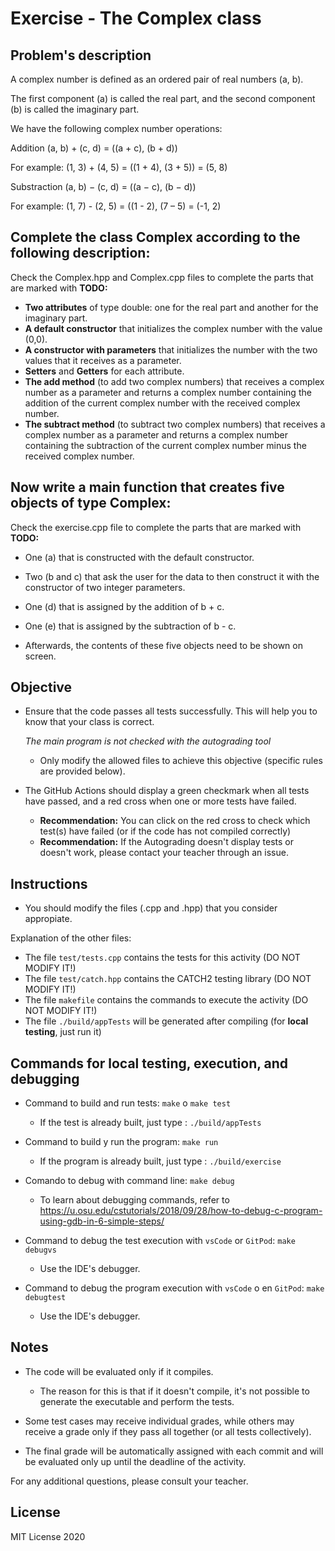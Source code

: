 # Exercise - The Complex class

## Problem's description

A complex number is defined as an ordered pair of real numbers (a, b).

The first component (a) is called the real part, and the second component (b) is called the imaginary part.

We have the following complex number operations:


Addition		(a, b) + (c, d) = ((a + c), (b + d))

For example:	(1, 3) + (4, 5) = ((1 + 4), (3 + 5)) = (5, 8)


Substraction	(a, b) − (c, d) = ((a − c), (b − d))

For example:	(1, 7) - (2, 5) = ((1 - 2), (7 – 5) = (-1, 2)


## Complete the class Complex according to the following description:
Check the Complex.hpp and Complex.cpp files to complete the parts that are marked with **TODO:**

- **Two attributes** of type double: one for the real part and another for the imaginary part.
- **A default constructor** that initializes the complex number with the value (0,0).
- **A constructor with parameters** that initializes the number with the two values that it receives as a parameter.
- **Setters** and **Getters** for each attribute.
- **The add method** (to add two complex numbers) that receives a complex number as a parameter and returns a complex number containing the addition of the current complex number with the received complex number.
- **The subtract method** (to subtract two complex numbers) that receives a complex number as a parameter and returns  a complex number containing the subtraction of the current complex number minus the received complex number.


## Now write a main function that creates five objects of type Complex:
Check the exercise.cpp file to complete the parts that are marked with **TODO:**

- One (a) that is constructed with the default constructor.
- Two (b and c) that ask the user for the data to then construct it with the constructor of two integer parameters.
- One (d) that is assigned by the addition of b + c.
- One (e) that is assigned by the subtraction of b - c.

- Afterwards, the contents of these five objects need to be shown on screen.


## Objective

- Ensure that the code passes all tests successfully. This will help you to know that your class is correct. 

    *The main program is not checked with the autograding tool*

   * Only modify the allowed files to achieve this objective (specific rules are provided below).

- The GitHub Actions should display a green checkmark when all tests have passed, and a red cross when one or more tests have failed.
   * **Recommendation:** You can click on the red cross to check which test(s) have failed (or if the code has not compiled correctly)
   * **Recommendation:** If the Autograding doesn't display tests or doesn't work, please contact your teacher through an issue.

## Instructions

- You should modify the files (.cpp and .hpp) that you consider appropiate.

Explanation of the other files:

- The file `test/tests.cpp` contains the tests for this activity (DO NOT MODIFY IT!)
- The file `test/catch.hpp` contains the CATCH2 testing library (DO NOT MODIFY IT!)
- The file `makefile` contains the commands to execute the activity (DO NOT MODIFY IT!)
- The file `./build/appTests` will be generated after compiling (for **local testing**, just run it)

## Commands for local testing, execution, and debugging

- Command to build and run tests: `make` o `make test`
    * If the test is already built, just type : `./build/appTests`

- Command to build y run the program: `make run` 
    * If the program is already built, just type : `./build/exercise`

- Comando to debug with command line: `make debug`
    * To learn about debugging commands, refer to
     https://u.osu.edu/cstutorials/2018/09/28/how-to-debug-c-program-using-gdb-in-6-simple-steps/

- Command to debug the test execution with `vsCode` or `GitPod`: `make debugvs` 
    * Use the IDE's debugger.

- Command to debug the program execution with `vsCode` o en `GitPod`: `make debugtest` 
    * Use the IDE's debugger.

## Notes

- The code will be evaluated only if it compiles.
   * The reason for this is that if it doesn't compile, it's not possible to generate the executable and perform the tests.

- Some test cases may receive individual grades, while others may receive a grade only if they pass all together (or all tests collectively).

- The final grade will be automatically assigned with each commit and will be evaluated only up until the deadline of the activity.

For any additional questions, please consult your teacher.

## License

MIT License 2020

